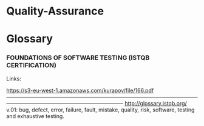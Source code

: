 # Quality-Assurance

# Glossary

### FOUNDATIONS OF SOFTWARE TESTING (ISTQB CERTIFICATION)

Links: 

https://s3-eu-west-1.amazonaws.com/kurapov/file/166.pdf
——————————————————————————————————————————————————————————
http://glossary.istqb.org/
 v.01: bug, defect, error, failure, fault, mistake, quality, risk, software, testing and exhaustive testing.

